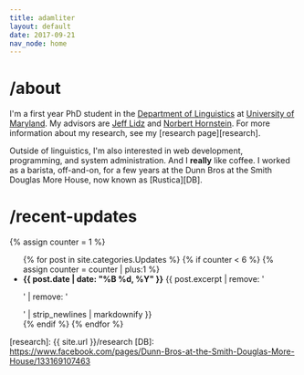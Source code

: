 ```yaml
---
title: adamliter
layout: default
date: 2017-09-21
nav_node: home
---
```


# /about

I'm a first year PhD student in
the [Department of Linguistics][umd-ling]
at [University of Maryland][umd]. My advisors are [Jeff Lidz][jeff]
and [Norbert Hornstein][norbert].  For more information about my
research, see my [research page][research].

Outside of linguistics, I'm also interested in web development,
programming, and system administration.  And I **really** like coffee.
I worked as a barista, off-and-on, for a few years at the Dunn Bros at
the Smith Douglas More House, now known as [Rustica][DB].

# /recent-updates

{% assign counter = 1 %}

<ul>
{% for post in site.categories.Updates %}
{% if counter < 6 %}
{% assign counter = counter | plus:1 %}
<li>
  <strong>{{ post.date | date: "%B %d, %Y" }}</strong>
  {{ post.excerpt | remove: '<p>' | remove: '</p>' | strip_newlines | markdownify }}
</li>
{% endif %}
{% endfor %}
</ul>

[umd-ling]: http://ling.umd.edu/
[umd]: https://umd.edu/
[jeff]: http://ling.umd.edu/~jlidz/
[norbert]: http://ling.umd.edu/~hornstein/
[research]: {{ site.url }}/research
[DB]: https://www.facebook.com/pages/Dunn-Bros-at-the-Smith-Douglas-More-House/133169107463
